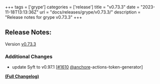 +++
tags = ['grype']
categories = ['release']
title = "v0.73.3"
date = "2023-11-18T13:13:36Z"
url = "docs/releases/grype/v0.73.3/"
description = "Release notes for grype v0.73.3"
+++

## Release Notes:
Version [v0.73.3](https://github.com/anchore/grype/releases/tag/v0.73.3)

### Additional Changes

- update Syft to v0.97.1 [[#1610](https://github.com/anchore/grype/pull/1610) [@anchore](https://github.com/anchore)-actions-token-generator]

**[(Full Changelog)](https://github.com/anchore/grype/compare/v0.73.2...v0.73.3)**
